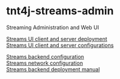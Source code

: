 # tnt4j-streams-admin
Streaming Administration and Web UI

[Streams UI client and server deployment](doc/streamsFront/deploymentClientServerSide.md) <br>
[Streams UI client and server configurations](doc/streamsFront/configurationsClientServerSide.md)

[Streams backend configuration](doc/streamsBack/pages/configuration/configuration.md)<br>
[Streams network configuration](doc/streamsBack/pages/networkConfiguration/networkConfiguration.md)<br>
[Streams backend deployment manual](doc/streamsBack/pages/deployment/index.md)
